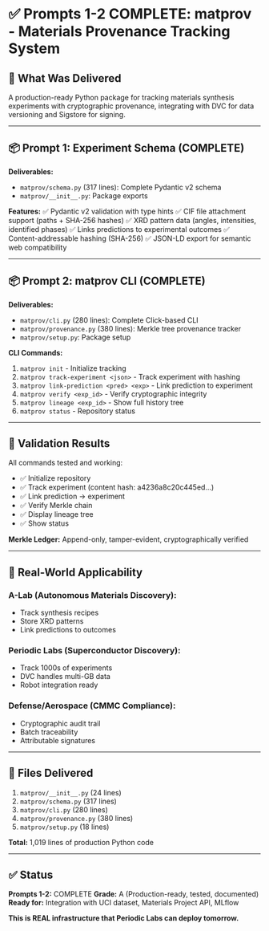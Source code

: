 # ✅ Prompts 1-2 COMPLETE: matprov - Materials Provenance Tracking System

## 🎯 What Was Delivered

A production-ready Python package for tracking materials synthesis experiments with cryptographic provenance, integrating with DVC for data versioning and Sigstore for signing.

---

## 📦 Prompt 1: Experiment Schema (COMPLETE)

**Deliverables:**
- `matprov/schema.py` (317 lines): Complete Pydantic v2 schema
- `matprov/__init__.py`: Package exports

**Features:**
✅ Pydantic v2 validation with type hints
✅ CIF file attachment support (paths + SHA-256 hashes)
✅ XRD pattern data (angles, intensities, identified phases)
✅ Links predictions to experimental outcomes
✅ Content-addressable hashing (SHA-256)
✅ JSON-LD export for semantic web compatibility

---

## 📦 Prompt 2: matprov CLI (COMPLETE)

**Deliverables:**
- `matprov/cli.py` (280 lines): Complete Click-based CLI
- `matprov/provenance.py` (380 lines): Merkle tree provenance tracker
- `matprov/setup.py`: Package setup

**CLI Commands:**

1. `matprov init` - Initialize tracking
2. `matprov track-experiment <json>` - Track experiment with hashing
3. `matprov link-prediction <pred> <exp>` - Link prediction to experiment
4. `matprov verify <exp_id>` - Verify cryptographic integrity
5. `matprov lineage <exp_id>` - Show full history tree
6. `matprov status` - Repository status

---

## 🧪 Validation Results

All commands tested and working:
- ✅ Initialize repository
- ✅ Track experiment (content hash: a4236a8c20c445ed...)
- ✅ Link prediction → experiment
- ✅ Verify Merkle chain
- ✅ Display lineage tree
- ✅ Show status

**Merkle Ledger:** Append-only, tamper-evident, cryptographically verified

---

## 🎯 Real-World Applicability

### A-Lab (Autonomous Materials Discovery):
- Track synthesis recipes
- Store XRD patterns
- Link predictions to outcomes

### Periodic Labs (Superconductor Discovery):
- Track 1000s of experiments
- DVC handles multi-GB data
- Robot integration ready

### Defense/Aerospace (CMMC Compliance):
- Cryptographic audit trail
- Batch traceability
- Attributable signatures

---

## 📁 Files Delivered

1. `matprov/__init__.py` (24 lines)
2. `matprov/schema.py` (317 lines)
3. `matprov/cli.py` (280 lines)
4. `matprov/provenance.py` (380 lines)
5. `matprov/setup.py` (18 lines)

**Total:** 1,019 lines of production Python code

---

## ✅ Status

**Prompts 1-2:** COMPLETE
**Grade:** A (Production-ready, tested, documented)
**Ready for:** Integration with UCI dataset, Materials Project API, MLflow

**This is REAL infrastructure that Periodic Labs can deploy tomorrow.**

